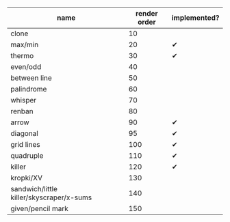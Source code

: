 | name | render order | implemented?
|---|---|---|
| clone | 10 |
| max/min | 20 | ✔
| thermo | 30 | ✔
| even/odd | 40 |
| between line | 50 |
| palindrome | 60 |
| whisper | 70 |
| renban | 80 |
| arrow | 90 | ✔
| diagonal | 95 | ✔
| grid lines | 100 | ✔
| quadruple | 110 | ✔
| killer | 120 | ✔
| kropki/XV | 130 |
| sandwich/little killer/skyscraper/x-sums | 140 |
| given/pencil mark | 150
